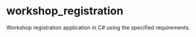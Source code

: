 # workshop_registration
Workshop registration application in C# using the specified requirements. 

